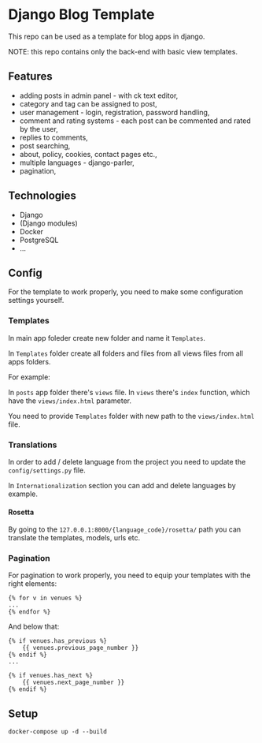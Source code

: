 # Django Blog Template

This repo can be used as a template for blog apps in django.

NOTE: this repo contains only the back-end with basic view templates.

## Features

- adding posts in admin panel - with ck text editor,
- category and tag can be assigned to post,
- user management - login, registration, password handling,
- comment and rating systems - each post can be commented and rated by the user,
- replies to comments,
- post searching,
- about, policy, cookies, contact pages etc.,
- multiple languages - django-parler,
- pagination,

## Technologies

- Django
- (Django modules)
- Docker
- PostgreSQL
- ...

## Config

For the template to work properly, you need to make some configuration settings yourself.

### Templates

In main app foleder create new folder and name it `Templates`.

In `Templates` folder create all folders and files from all views files from all apps folders.

For example:

In `posts` app folder there's `views` file. In `views` there's `index` function, which have the `views/index.html` parameter.

You need to provide `Templates` folder with new path to the `views/index.html` file.

### Translations

In order to add / delete language from the project you need to update the `config/settings.py` file.

In `Internationalization` section you can add and delete languages by example.

#### Rosetta

By going to the `127.0.0.1:8000/{language_code}/rosetta/` path you can translate the templates, models, urls etc.

### Pagination

For pagination to work properly, you need to equip your templates with the right elements:

```
{% for v in venues %}
...
{% endfor %}
```

And below that:

```
{% if venues.has_previous %}
    {{ venues.previous_page_number }}
{% endif %}
...

{% if venues.has_next %}
    {{ venues.next_page_number }}
{% endif %}
```

## Setup

```
docker-compose up -d --build
```
